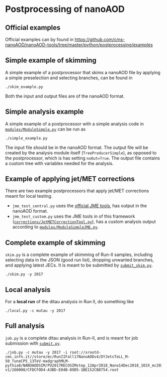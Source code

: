 # Postprocessing of nanoAOD


## Official examples

Official examples can by found in <https://github.com/cms-nanoAOD/nanoAOD-tools/tree/master/python/postprocessing/examples>


## Simple example of skimming

A simple example of a postprocessor that skims a nanoAOD file by applying a simple preselection and selecting branches, can be found in
```
./skim_example.py
```
Both the input and output files are of the nanoAOD format.


## Simple analysis example

A simple example of a postprocessor with a simple analysis code in [`modules/ModuleSimple.py`](../modules/ModuleSimple.py) can be run as
```
./simple_example.py
```
The input file should be in the nanoAOD format. The output file will be created by the analysis module itself (`TreeProducerSimple`), as opposed to the postprocessor, which is has setting `noOut=True`. The output file contains a custom tree with variables needed for the analysis.


## Example of applying jet/MET corrections

There are two example postprocessors that apply jet/MET corrections meant for local testing.
* `jme_test_central.py` uses the [official JME tools](https://github.com/cms-nanoAOD/nanoAOD-tools/tree/master/python/postprocessing/modules/jme), has output in the nanoAOD format.
* `jme_test_custom.py` uses the JME tools in of this framework ([`corrections/JetMETCorrectionTool.py`](../corrections/JetMETCorrectionTool.py)), has a custom analysis output according to [`modules/ModuleSimpleJME.py`](../modules/ModuleSimpleJME.py).


## Complete example of skimming

`skim.py` is a complete example of skimming of Run-II samples, including selecting data in the JSON (good run list), dropping unwanted branches, and applying latest JECs. It is meant to be submitted by [`submit_skim.py`](../submit_skim.py).
```
./skim.py -y 2017
```


## Local analysis
For a **local run** of the ditau analysis in Run II, do something like
```
./local.py -c mutau -y 2017
```


## Full analysis

`job.py` is a complete ditau analysis in Run-II, and is meant for job submission with [`submit.py`](../submit.py).
```
./job.py -c mutau -y 2017 -i root://xrootd-cms.infn.it//store/mc/RunIIFall17NanoAODv4/DYJetsToLL_M-50_TuneCP5_13TeV-madgraphMLM-pythia8/NANOAODSIM/PU2017RECOSIMstep_12Apr2018_Nano14Dec2018_102X_mc2017_realistic_v6-v1/260000/CFDCF0D4-A3BD-E04B-89D5-1BE152CB8754.root
```
